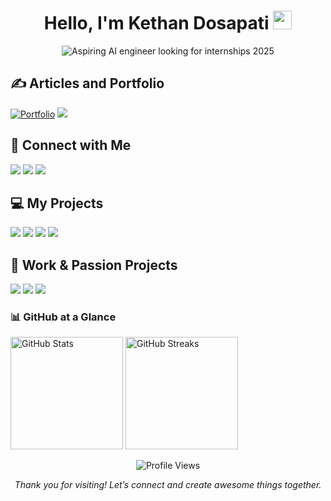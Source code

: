 <h1 align="center">
  Hello, I'm Kethan Dosapati <img src="https://media.giphy.com/media/hvRJCLFzcasrR4ia7z/giphy.gif" width="30"/>
</h1>

<p align="center">
  <img src="https://readme-typing-svg.herokuapp.com?font=Ubuntu&color=%23808080&size=28&duration=6000&center=true&vCenter=true&width=700&lines=Aspiring+AI+engineer+looking+for+internships+2025" alt="Aspiring AI engineer looking for internships 2025" />
</p>

## ✍️ Articles and Portfolio

<p>
  <a href="https://dkethan.github.io/kethandosapati.github.io/" target="_blank"> <img src="https://img.shields.io/badge/Portfolio-000000?style=for-the-badge&logo=vercel&logoColor=white" alt="Portfolio" /></a>
  <a href="https://medium.com/@kethandosapati" target="_blank"><img src="https://img.shields.io/badge/Medium-000000?style=for-the-badge&logo=medium&logoColor=white" /></a>
</p> 


## 🤝 Connect with Me

<p>
  <a href="https://www.linkedin.com/in/kethan-dosapati/" target="_blank"><img src="https://img.shields.io/badge/LinkedIn-0A66C2?style=for-the-badge&logo=linkedin&logoColor=white" /></a>
  <a href="https://www.instagram.com/kethandosapati/" target="_blank"><img src="https://img.shields.io/badge/Instagram-8a3ab9?style=for-the-badge&logo=instagram&logoColor=white" /></a>
  <a href="mailto:kethandosapati@gmail.com" target="_blank"><img src="https://img.shields.io/badge/Gmail-B23121?style=for-the-badge&logo=gmail&logoColor=white" /></a>
</p>


## 💻 My Projects

<p>
  <a href="https://github.com/DKethan" target="_blank"><img src="https://img.shields.io/badge/GitHub-24292e?style=for-the-badge&logo=github&logoColor=white" /></a>
  <a href="https://pypi.org/user/dkethan/" target="_blank"><img src="https://img.shields.io/badge/PyPI-3775A9?style=for-the-badge&logo=pypi&logoColor=white" /></a>
  <a href="https://huggingface.co/DKethan" target="_blank"><img src="https://img.shields.io/badge/HuggingFace-FCC624?style=for-the-badge&logo=huggingface&logoColor=black" /></a>
  <a href="https://share.streamlit.io/user/dkethan" target="_blank"><img src="https://img.shields.io/badge/Streamlit-FF4B4B?style=for-the-badge&logo=streamlit&logoColor=white" /></a>
</p>

## 🎨 Work & Passion Projects

<p>
  <a href="https://www.instagram.com/filmicharmony/" target="_blank"><img src="https://img.shields.io/badge/Filmicharmony-E4405F?style=for-the-badge&logo=instagram&logoColor=white" /></a>
  <a href="https://www.youtube.com/@filmicharmony" target="_blank"><img src="https://img.shields.io/badge/Filmicharmony-FF0000?style=for-the-badge&logo=youtube&logoColor=white" /></a>
  <a href="https://x.com/filmicharmony" target="_blank"><img src="https://img.shields.io/badge/Filmicharmony-1DA1F2?style=for-the-badge&logo=x&logoColor=white" /></a>
</p>

### 📊 GitHub at a Glance

<p>
  <img src="https://github-readme-stats.vercel.app/api?username=DKethan&theme=github_dark&hide_border=true&include_all_commits=true&count_private=true" alt="GitHub Stats" height="180px"/>
  <img src="https://github-readme-streak-stats.herokuapp.com/?user=DKethan&theme=github_dark&hide_border=true" alt="GitHub Streaks" height="180px"/>
</p>

<p align="center">
  
  <img src="https://komarev.com/ghpvc/?username=DKethan&label=Profile%20Views&color=brightgreen&style=flat" alt="Profile Views" /> 
</p>

<p align="center">
  <em>Thank you for visiting! Let’s connect and create awesome things together.</em>
</p>

